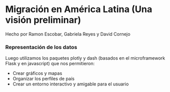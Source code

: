# Migración en América Latina (Una visión preliminar)
Hecho por Ramon Escobar, Gabriela Reyes y David Cornejo
### Representación de los datos

Luego utilizamos los paquetes plotly y dash (basados en el microframework Flask y en javascript) que nos permitieron:
* Crear gráficos y mapas
* Organizar los perfiles de país
* Crear un entorno interactivo y amigable para el usuario




